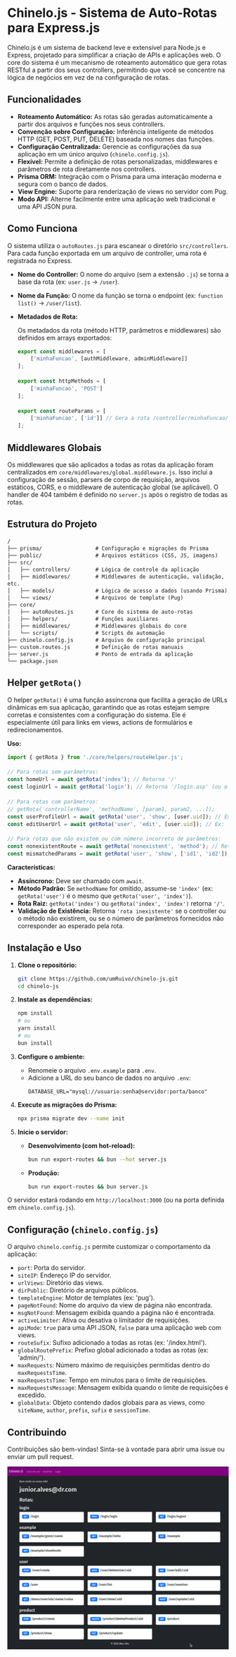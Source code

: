 # Chinelo.js - Sistema de Auto-Rotas para Express.js

Chinelo.js é um sistema de backend leve e extensível para Node.js e Express, projetado para simplificar a criação de APIs e aplicações web. O core do sistema é um mecanismo de roteamento automático que gera rotas RESTful a partir dos seus controllers, permitindo que você se concentre na lógica de negócios em vez de na configuração de rotas.

## Funcionalidades

*   **Roteamento Automático:** As rotas são geradas automaticamente a partir dos arquivos e funções nos seus controllers.
*   **Convenção sobre Configuração:** Inferência inteligente de métodos HTTP (GET, POST, PUT, DELETE) baseada nos nomes das funções.
*   **Configuração Centralizada:** Gerencie as configurações da sua aplicação em um único arquivo (`chinelo.config.js`).
*   **Flexível:** Permite a definição de rotas personalizadas, middlewares e parâmetros de rota diretamente nos controllers.
*   **Prisma ORM:** Integração com o Prisma para uma interação moderna e segura com o banco de dados.
*   **View Engine:** Suporte para renderização de views no servidor com Pug.
*   **Modo API:** Alterne facilmente entre uma aplicação web tradicional e uma API JSON pura.

## Como Funciona

O sistema utiliza o `autoRoutes.js` para escanear o diretório `src/controllers`. Para cada função exportada em um arquivo de controller, uma rota é registrada no Express.

*   **Nome do Controller:** O nome do arquivo (sem a extensão `.js`) se torna a base da rota (ex: `user.js` → `/user`).
*   **Nome da Função:** O nome da função se torna o endpoint (ex: `function list()` → `/user/list`).
*   **Metadados de Rota:**

    Os metadados da rota (método HTTP, parâmetros e middlewares) são definidos em arrays exportados:

    ```javascript
    export const middlewares = [
        ['minhaFuncao', [authMiddleware, adminMiddleware]]
    ];

    export const httpMethods = [
        ['minhaFuncao', 'POST']
    ];

    export const routeParams = [
        ['minhaFuncao', ['id']] // Gera a rota /controller/minhaFuncao/:id
    ];
    ```

## Middlewares Globais

Os middlewares que são aplicados a todas as rotas da aplicação foram centralizados em `core/middlewares/global.middleware.js`. Isso inclui a configuração de sessão, parsers de corpo de requisição, arquivos estáticos, CORS, e o middleware de autenticação global (se aplicável). O handler de 404 também é definido no `server.js` após o registro de todas as rotas.

## Estrutura do Projeto

```
/
├── prisma/                 # Configuração e migrações do Prisma
├── public/                 # Arquivos estáticos (CSS, JS, imagens)
├── src/
│   ├── controllers/        # Lógica de controle da aplicação
│   ├── middlewares/        # Middlewares de autenticação, validação, etc.
│   ├── models/             # Lógica de acesso a dados (usando Prisma)
│   └── views/              # Arquivos de template (Pug)
├── core/
│   ├── autoRoutes.js       # Core do sistema de auto-rotas
│   ├── helpers/            # Funções auxiliares
│   ├── middlewares/        # Middlewares globais do core
│   └── scripts/            # Scripts de automação
├── chinelo.config.js       # Arquivo de configuração principal
├── custom.routes.js        # Definição de rotas manuais
├── server.js               # Ponto de entrada da aplicação
└── package.json
```

## Helper `getRota()`

O helper `getRota()` é uma função assíncrona que facilita a geração de URLs dinâmicas em sua aplicação, garantindo que as rotas estejam sempre corretas e consistentes com a configuração do sistema. Ele é especialmente útil para links em views, actions de formulários e redirecionamentos.

**Uso:**

```javascript
import { getRota } from './core/helpers/routeHelper.js';

// Para rotas sem parâmetros:
const homeUrl = await getRota('index'); // Retorna '/'
const loginUrl = await getRota('login'); // Retorna '/login.asp' (ou o sufixo configurado)

// Para rotas com parâmetros:
// getRota('controllerName', 'methodName', [param1, param2, ...]);
const userProfileUrl = await getRota('user', 'show', [user.uid]); // Ex: '/user/show.asp/123'
const editUserUrl = await getRota('user', 'edit', [user.uid]); // Ex: '/user/edit.asp/123'

// Para rotas que não existem ou com número incorreto de parâmetros:
const nonexistentRoute = await getRota('nonexistent', 'method'); // Retorna 'rota inexistente'
const mismatchedParams = await getRota('user', 'show', ['id1', 'id2']); // Retorna 'rota inexistente' se 'show' espera apenas 1 parâmetro
```

**Características:**

*   **Assíncrono:** Deve ser chamado com `await`.
*   **Método Padrão:** Se `methodName` for omitido, assume-se `'index'` (ex: `getRota('user')` é o mesmo que `getRota('user', 'index')`).
*   **Rota Raiz:** `getRota('index')` ou `getRota('index', 'index')` retorna `'/'`.
*   **Validação de Existência:** Retorna `'rota inexistente'` se o controller ou o método não existirem, ou se o número de parâmetros fornecidos não corresponder ao esperado pela rota.

## Instalação e Uso

1.  **Clone o repositório:**
    ```bash
    git clone https://github.com/umRuivo/chinelo-js.git
    cd chinelo-js
    ```

2.  **Instale as dependências:**
    ```bash
    npm install
    # ou
    yarn install
    # ou
    bun install
    ```

3.  **Configure o ambiente:**
    *   Renomeie o arquivo `.env.example` para `.env`.
    *   Adicione a URL do seu banco de dados no arquivo `.env`:
        ```
        DATABASE_URL="mysql://usuario:senha@servidor:porta/banco"
        ```

4.  **Execute as migrações do Prisma:**
    ```bash
    npx prisma migrate dev --name init
    ```

5.  **Inicie o servidor:**
    *   **Desenvolvimento (com hot-reload):**
        ```bash
        bun run export-routes && bun --hot server.js
        ```
    *   **Produção:**
        ```bash
        bun run export-routes && bun server.js
        ```

O servidor estará rodando em `http://localhost:3000` (ou na porta definida em `chinelo.config.js`).

## Configuração (`chinelo.config.js`)

O arquivo `chinelo.config.js` permite customizar o comportamento da aplicação:

*   `port`: Porta do servidor.
*   `siteIP`: Endereço IP do servidor.
*   `urlViews`: Diretório das views.
*   `dirPublic`: Diretório de arquivos públicos.
*   `templateEngine`: Motor de templates (ex: 'pug').
*   `pageNotFound`: Nome do arquivo da view de página não encontrada.
*   `msgNotFound`: Mensagem exibida quando a página não é encontrada.
*   `activeLimiter`: Ativa ou desativa o limitador de requisições.
*   `apiMode`: `true` para uma API JSON, `false` para uma aplicação web com views.
*   `routeSufix`: Sufixo adicionado a todas as rotas (ex: '/index.html').
*   `globalRoutePrefix`: Prefixo global adicionado a todas as rotas (ex: 'admin/').
*   `maxRequests`: Número máximo de requisições permitidas dentro do `maxRequestsTime`.
*   `maxRequestsTime`: Tempo em minutos para o limite de requisições.
*   `maxRequestsMessage`: Mensagem exibida quando o limite de requisições é excedido.
*   `globalData`: Objeto contendo dados globais para as views, como `siteName`, `author`, `prefix`, `sufix` e `sessionTime`.

## Contribuindo

Contribuições são bem-vindas! Sinta-se à vontade para abrir uma issue ou enviar um pull request.

![Exemplo de uso](.github/images/print.png)